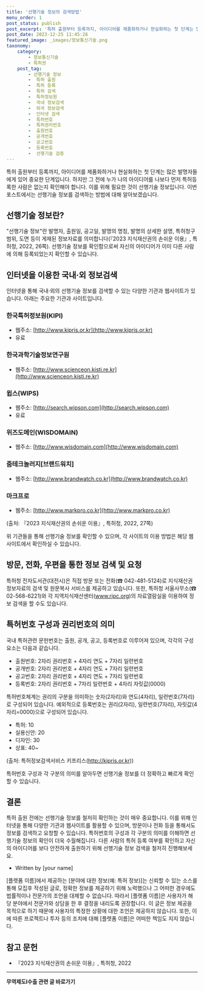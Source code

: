 ```yaml
---
title: '선행기술 정보의 검색방법'
menu_order: 1
post_status: publish
post_excerpt: '특허 출원부터 등록까지, 아이디어를 제품화하거나 현실화하는 첫 단계는 많은 발명자들에게 있어 중요한 단계입니다. 하지만 그 전에 누가 나의 아이디어를 나보다 먼저 특허등록한 사람은 없는지 확인해야 합니다. 이를 위해 필요한 것이 선행기술 정보입니다. 이번 포스트에서는 선행기술 정보를 검색하는 방법에 대해 알아보겠습니다.'
post_date: 2023-12-25 11:45:26
featured_image: _images/정보통신기술.png
taxonomy:
    category:
        - 정보통신기술
        - 특허권
    post_tag:
        - 선행기술 정보
        -  특허 출원
        -  특허 등록
        -  특허 검색
        -  특허정보원
        -  국내 정보검색
        -  외국 정보검색
        -  인터넷 검색
        -  특허번호
        -  특허권리번호
        -  출원번호
        -  공개번호
        -  공고번호
        -  등록번호
        -  선행기술 검증
---
```



특허 출원부터 등록까지, 아이디어를 제품화하거나 현실화하는 첫 단계는 많은 발명자들에게 있어 중요한 단계입니다. 하지만 그 전에 누가 나의 아이디어를 나보다 먼저 특허등록한 사람은 없는지 확인해야 합니다. 이를 위해 필요한 것이 선행기술 정보입니다. 이번 포스트에서는 선행기술 정보를 검색하는 방법에 대해 알아보겠습니다.

## 선행기술 정보란?

"선행기술 정보"란 발명자, 출원일, 공고일, 발명의 명칭, 발명의 상세한 설명, 특허청구 범위, 도면 등이 게재된 정보자료를 의미합니다(『2023 지식재산권의 손쉬운 이용』, 특허청, 2022, 26쪽). 선행기술 정보를 확인함으로써 자신의 아이디어가 이미 다른 사람에 의해 등록되었는지 확인할 수 있습니다.

## 인터넷을 이용한 국내·외 정보검색

인터넷을 통해 국내·외의 선행기술 정보를 검색할 수 있는 다양한 기관과 웹사이트가 있습니다. 아래는 주요한 기관과 사이트입니다.

### 한국특허정보원(KIPI)

- 웹주소: [http://www.kipris.or.kr](http://www.kipris.or.kr)
- 유료

### 한국과학기술정보연구원

- 웹주소: [http://www.scienceon.kisti.re.kr](http://www.scienceon.kisti.re.kr)

### 윕스(WIPS)

- 웹주소: [http://search.wipson.com](http://search.wipson.com)
- 유료

### 위즈도메인(WISDOMAIN)

- 웹주소: [http://www.wisdomain.com](http://www.wisdomain.com)

### 줌테크놀러지[브랜드워치]

- 웹주소: [http://www.brandwatch.co.kr](http://www.brandwatch.co.kr)

### 마크프로

- 웹주소: [http://www.markpro.co.kr](http://www.markpro.co.kr)

(출처: 『2023 지식재산권의 손쉬운 이용』, 특허청, 2022, 27쪽)

위 기관들을 통해 선행기술 정보를 확인할 수 있으며, 각 사이트의 이용 방법은 해당 웹사이트에서 확인하실 수 있습니다.

## 방문, 전화, 우편을 통한 정보 검색 및 요청

특허청 전자도서관(대전시)은 직접 방문 또는 전화(☎ 042-481-5124)로 지식재산권 정보자료의 검색 및 원문복사 서비스를 제공하고 있습니다. 또한, 특허청 서울사무소(☎ 02-568-6221)와 각 지역지식재산센터(www.ripc.org)의 자료열람실을 이용하여 정보 검색을 할 수도 있습니다.

## 특허번호 구성과 권리번호의 의미

국내 특허관련 문헌번호는 출원, 공개, 공고, 등록번호로 이루어져 있으며, 각각의 구성 요소는 다음과 같습니다.

- 출원번호: 2자리 권리번호 + 4자리 연도 + 7자리 일련번호
- 공개번호: 2자리 권리번호 + 4자리 연도 + 7자리 일련번호
- 공고번호: 2자리 권리번호 + 4자리 연도 + 7자리 일련번호
- 등록번호: 2자리 권리번호 + 7자리 일련번호 + 4자리 자릿값(0000)

특허번호체계는 권리의 구분을 의미하는 숫자(2자리)와 연도(4자리), 일련번호(7자리)로 구성되어 있습니다. 예외적으로 등록번호는 권리(2자리), 일련번호(7자리), 자릿값(4자리=0000)으로 구성되어 있습니다.

- 특허: 10
- 실용신안: 20
- 디자인: 30
- 상표: 40~

(출처: 특허정보검색서비스 키프리스(http://kipris.or.kr))

특허번호 구성과 각 구분의 의미를 알아두면 선행기술 정보를 더 정확하고 빠르게 확인할 수 있습니다.

## 결론

특허 출원 전에는 선행기술 정보를 철저히 확인하는 것이 매우 중요합니다. 이를 위해 인터넷을 통해 다양한 기관과 웹사이트를 활용할 수 있으며, 방문이나 전화 등을 통해서도 정보를 검색하고 요청할 수 있습니다. 특허번호의 구성과 각 구분의 의미를 이해하면 선행기술 정보의 확인이 더욱 수월해집니다. 다른 사람의 특허 등록 여부를 확인하고 자신의 아이디어를 보다 안전하게 출원하기 위해 선행기술 정보 검색을 철저히 진행해보세요.

- Written by [your name]

[플렛폼 이름]에서 제공하는 [분야에 대한 정보(예: 특허 정보)]는 신뢰할 수 있는 소스를 통해 모집후 작성된 글로, 정확한 정보를 제공하기 위해 노력했으나 그 어떠한 경우에도 법률적이나 전문가의 조언을 대체할 수 없습니다. 따라서 [플렛폼 이름]은 사용자가 해당 분야에서 전문가와 상담을 한 후 결정을 내리도록 권장합니다. 이 글은 정보 제공을 목적으로 하기 때문에 사용자의 특정한 상황에 대한 조언은 제공하지 않습니다. 또한, 이에 따른 프로젝트나 투자 등의 조치에 대해 [플렛폼 이름]은 어떠한 책임도 지지 않습니다.

## 참고 문헌

- 『2023 지식재산권의 손쉬운 이용』, 특허청, 2022
<!-- wp:separator -->
<hr class="wp-block-separator has-alpha-channel-opacity"/>
<!-- /wp:separator -->

<!-- wp:group {"backgroundColor":"base","layout":{"type":"constrained"}} -->
<div class="wp-block-group has-base-background-color has-background"><!-- wp:paragraph {"align":"center","fontSize":"medium"} -->
<p class="has-text-align-center has-large-font-size"><strong>무역제도Ⅰ수출 관련 글 바로가기</strong></p>
<!-- /wp:paragraph -->


<!-- wp:latest-posts
{"categories":[{"id":14332,"count":19,"description":"","link":"https://uknowlaw.com/category/%eb%ac%b4%ec%97%ad%ec%a0%9c%eb%8f%84%e2%85%b0%ec%88%98%ec%b6%9c/","name":"무역제도Ⅰ수출","slug":"무역제도Ⅰ수출","taxonomy":"category","parent":0,"meta":[],"_links":{"self":[{"href":"https://uknowlaw.com/wp-json/wp/v2/categories/14332"}],"collection":[{"href":"https://uknowlaw.com/wp-json/wp/v2/categories"}],"about":[{"href":"https://uknowlaw.com/wp-json/wp/v2/taxonomies/category"}],"wp:post_type":[{"href":"https://uknowlaw.com/wp-json/wp/v2/posts?categories=14332"}],"curies":[{"name":"wp","href":"https://api.w.org/{rel}","templated":true}]}}],"postsToShow":100,"excerptLength":28,"postLayout":"grid","columns":2,"featuredImageAlign":"left","featuredImageSizeSlug":"large","fontSize":"small"} /--></div>
<!-- /wp:group -->